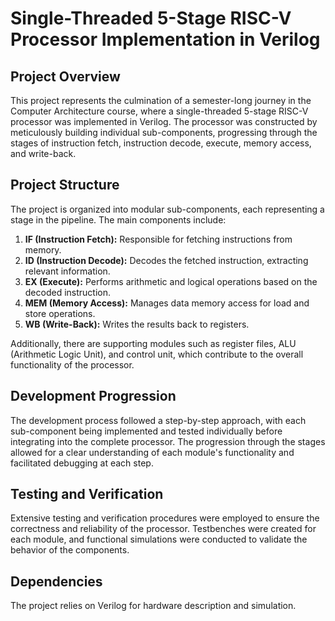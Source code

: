 
# Single-Threaded 5-Stage RISC-V Processor Implementation in Verilog

## Project Overview

This project represents the culmination of a semester-long journey in the Computer Architecture course, where a single-threaded 5-stage RISC-V processor was implemented in Verilog. The processor was constructed by meticulously building individual sub-components, progressing through the stages of instruction fetch, instruction decode, execute, memory access, and write-back.

## Project Structure

The project is organized into modular sub-components, each representing a stage in the pipeline. The main components include:

1.  **IF (Instruction Fetch):** Responsible for fetching instructions from memory.
2.  **ID (Instruction Decode):** Decodes the fetched instruction, extracting relevant information.
3.  **EX (Execute):** Performs arithmetic and logical operations based on the decoded instruction.
4.  **MEM (Memory Access):** Manages data memory access for load and store operations.
5.  **WB (Write-Back):** Writes the results back to registers.

Additionally, there are supporting modules such as register files, ALU (Arithmetic Logic Unit), and control unit, which contribute to the overall functionality of the processor.

## Development Progression

The development process followed a step-by-step approach, with each sub-component being implemented and tested individually before integrating into the complete processor. The progression through the stages allowed for a clear understanding of each module's functionality and facilitated debugging at each step.

## Testing and Verification

Extensive testing and verification procedures were employed to ensure the correctness and reliability of the processor. Testbenches were created for each module, and functional simulations were conducted to validate the behavior of the components.

## Dependencies

The project relies on Verilog for hardware description and simulation.
